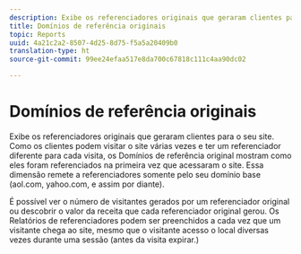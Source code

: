 ```yaml
---
description: Exibe os referenciadores originais que geraram clientes para o seu site. Como os clientes podem visitar o site várias vezes e ter um referenciador diferente para cada visita, os Domínios de referência original mostram como eles foram referenciados na primeira vez que acessaram o site. Essa dimensão remete a referenciadores somente pelo seu domínio base (aol.com, yahoo.com, e assim por diante).
title: Domínios de referência originais
topic: Reports
uuid: 4a21c2a2-8507-4d25-8d75-f5a5a20409b0
translation-type: ht
source-git-commit: 99ee24efaa517e8da700c67818c111c4aa90dc02

---
```



# Domínios de referência originais

Exibe os referenciadores originais que geraram clientes para o seu site. Como os clientes podem visitar o site várias vezes e ter um referenciador diferente para cada visita, os Domínios de referência original mostram como eles foram referenciados na primeira vez que acessaram o site. Essa dimensão remete a referenciadores somente pelo seu domínio base (aol.com, yahoo.com, e assim por diante).

É possível ver o número de visitantes gerados por um referenciador original ou descobrir o valor da receita que cada referenciador original gerou. Os Relatórios de referenciadores podem ser preenchidos a cada vez que um visitante chega ao site, mesmo que o visitante acesso o local diversas vezes durante uma sessão (antes da visita expirar.)
